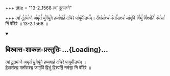 +++
title = "13-2_1568 त्वां दूतमग्ने"

+++
त्वां꣢ दू꣣त꣡म꣢ग्ने अ꣣मृ꣡तं꣢ यु꣣गे꣡यु꣢गे हव्य꣣वा꣡हं꣢ दधिरे पा꣢यु꣡मीड्य꣢꣯म्। दे꣣वा꣡स꣢श्च꣣ म꣡र्त्ता꣢सश्च꣣ जा꣡गृ꣢विं वि꣣भुं꣢ वि꣣श्प꣢तिं꣣ न꣡म꣢सा꣣ नि꣡ षे꣢दिरे ॥ 13-2:1568 ॥

<div class="js_include" newlevelforh1="2" title="विश्वास-शाकल-प्रस्तुतिः" unfilled url="/vedAH_Rk/shAkalam/saMhitA/vishvAsa-prastutiH/06/015/08_tvAM_dUtamagne.md">
<details open><summary><h2>विश्वास-शाकल-प्रस्तुतिः ...{Loading}...</h2></summary>


त्वां दू॒तम॑ग्ने अ॒मृतं॑ यु॒गेयु॑गे हव्य॒वाहं॑ दधिरे पा॒युमीड्य॑म् ।  
दे॒वास॑श्च॒ मर्ता॑सश्च॒ जागृ॑विं वि॒भुं वि॒श्पतिं॒ नम॑सा॒ नि षे॑दिरे ॥

</details>
</div>